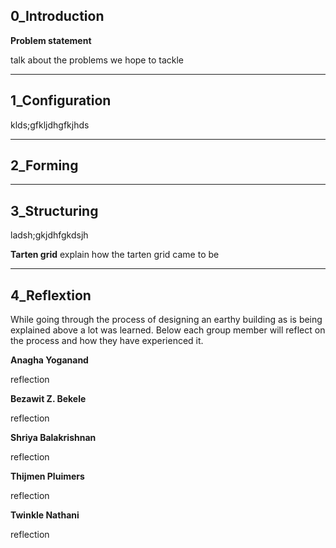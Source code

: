## 0_Introduction

**Problem statement**

talk about the problems we hope to tackle

---

## 1_Configuration

klds;gfkljdhgfkjhds

---

## 2_Forming

<!-- ![Cross-vaults](img/cross-vaults.gif) ![Square](img/square.gif)![Rectangle](img/Rectangle.gif) -->

---

## 3_Structuring

ladsh;gkjdhfgkdsjh

**Tarten grid**
explain how the tarten grid came to be

---

## 4_Reflextion

While going through the process of designing an earthy building as is being explained above a lot was learned. Below each group member will reflect on the process and how they have experienced it.

**Anagha Yoganand**

reflection

**Bezawit Z. Bekele**

reflection

**Shriya Balakrishnan**

reflection

**Thijmen Pluimers**

reflection

**Twinkle Nathani**

reflection
